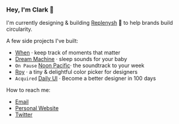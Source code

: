 ### Hey, I'm Clark 👋

I'm currently designing & building [Replenysh](https://replenysh.com) 🔁 to help brands build circularity. 

A few side projects I've built:
- [When](https://apps.apple.com/app/id6446132386) · keep track of moments that matter
- [Dream Machine](https://apps.apple.com/us/app/dream-machine-sleep-sounds/id1645460138) · sleep sounds for your baby
- `On Pause` [Noon Pacific](https://noonpacific.com)· the soundtrack to your week
- [Roy](https://www.useroy.com/) · a tiny & delightful color picker for designers
- `Acquired` [Daily UI](https://www.dailyui.co/) · Become a better designer in 100 days 

How to reach me:
- [Email](mailto:cdinnison@gmail.com)
- [Personal Website](https://clarkdinnison.com)
- [Twitter](https://twitter.com/clarkdinnison)
